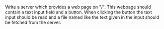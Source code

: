 Write a server which provides a web page on "/". This webpage should contain a text input field and a button.
When clicking the button the text input should be read and a file named like the text given in the input should be
fetched from the server.
